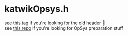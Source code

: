 # katwikOpsys.h
see [this tag](https://github.com/Ekatwikz/katwikOpsys/tree/pre-rework) if you're looking for the old header 👴  
see [this repo](https://github.com/Ekatwikz/katwikOpsysBoilerplates) if you're looking for OpSys preparation stuff
